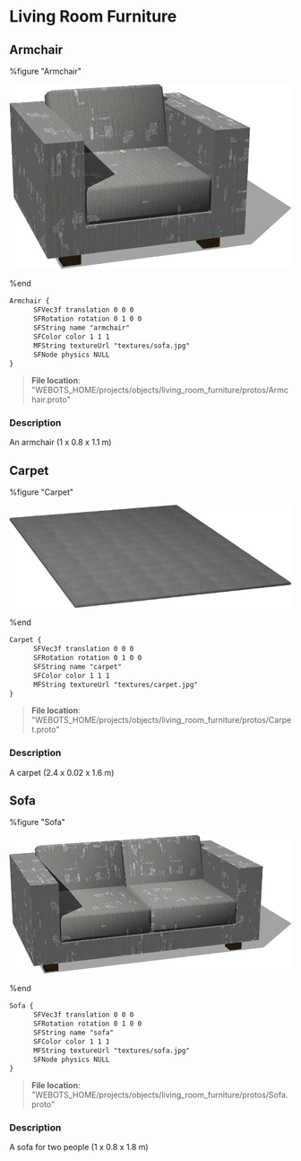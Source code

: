 # Living Room Furniture

## Armchair

%figure "Armchair"

![Armchair-image](images/objects/living_room_furniture/Armchair/model.png)

%end

```
Armchair {
      SFVec3f translation 0 0 0
      SFRotation rotation 0 1 0 0
      SFString name "armchair"
      SFColor color 1 1 1
      MFString textureUrl "textures/sofa.jpg"
      SFNode physics NULL
}
```

> **File location**: "WEBOTS\_HOME/projects/objects/living_room_furniture/protos/Armchair.proto"

### Description

An armchair (1 x 0.8 x 1.1 m)

## Carpet

%figure "Carpet"

![Carpet-image](images/objects/living_room_furniture/Carpet/model.png)

%end

```
Carpet {
      SFVec3f translation 0 0 0
      SFRotation rotation 0 1 0 0
      SFString name "carpet"
      SFColor color 1 1 1
      MFString textureUrl "textures/carpet.jpg"
}
```

> **File location**: "WEBOTS\_HOME/projects/objects/living_room_furniture/protos/Carpet.proto"

### Description

A carpet (2.4 x 0.02 x 1.6 m)

## Sofa

%figure "Sofa"

![Sofa-image](images/objects/living_room_furniture/Sofa/model.png)

%end

```
Sofa {
      SFVec3f translation 0 0 0
      SFRotation rotation 0 1 0 0
      SFString name "sofa"
      SFColor color 1 1 1
      MFString textureUrl "textures/sofa.jpg"
      SFNode physics NULL
}
```

> **File location**: "WEBOTS\_HOME/projects/objects/living_room_furniture/protos/Sofa.proto"

### Description

A sofa for two people (1 x 0.8 x 1.8 m)

